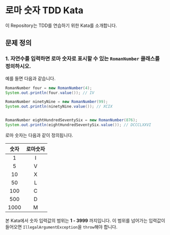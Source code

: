 # 로마 숫자 TDD Kata

이 Repository는 TDD를 연습하기 위한 Kata를 소개합니다.

## 문제 정의

### 1. 자연수를 입력하면 로마 숫자로 표시할 수 있는 `RomanNumber` 클래스를 정의하시오.

예를 들면 다음과 같습니다.

```java
RomanNumber four = new RomanNumber(4);
System.out.println(four.value()); // IV

RomanNumber ninetyNine = new RomanNumber(99);
System.out.println(ninetyNine.value()); // XCIX


RomanNumber eightHundredSeventySix = new RomanNumber(876);
System.out.println(eightHundredSeventySix.value()); // DCCCLXXVI
```

로마 숫자는 다음과 같이 정의됩니다.

| 숫자 | 로마숫자 |
|:----:|:--------:|
|  1   |    I     |
|  5   |    V     |
|  10  |    X     |
|  50  |    L     |
| 100  |    C     |
| 500  |    D     |
| 1000 |    M     |

본 Kata에서 숫자 입력값의 범위는 **1 - 3999** 까지입니다. 
이 범위를 넘어가는 입력값이 들어오면 `IllegalArgumentException`을 `throw`해야 합니다.


